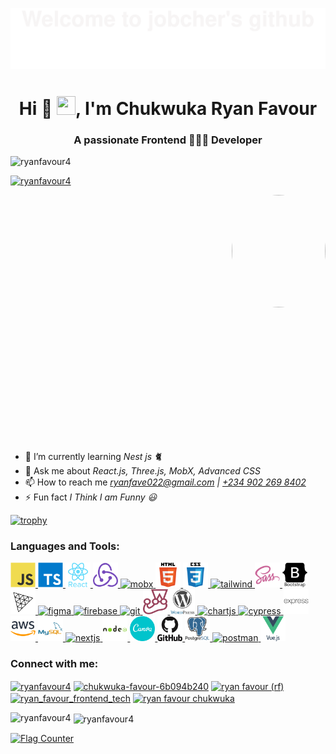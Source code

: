 [![MasterHead](https://github.com/BEPb/BEPb/blob/main/assets/Bottom_up.svg)](https://favourryan.netlify.app)
    <h1 align="center">Hi 👋 <img src="https://raw.githubusercontent.com/MartinHeinz/MartinHeinz/master/wave.gif" width="30" height="30" />, I'm Chukwuka Ryan Favour</h1>
    <h3 align="center">A passionate Frontend 👨🏾‍💻 Developer</h3>
     <p align="left">
      <img
        src="https://komarev.com/ghpvc/?username=ryanfavour4&label=Profile%20views&color=0e75b6&style=flat"
        alt="ryanfavour4"
      />
    </p>
    <p align="left">
      <a href="https://twitter.com/ryanfavour4" target="blank"
        ><img
          src="https://img.shields.io/twitter/follow/ryanfavour4?logo=twitter&style=for-the-badge"
          alt="ryanfavour4"
      /></a>
    <div
      style="width: 100%; height: 0; padding-bottom: 75%; position: relative"
    >
      <img
        align="right"
        src="https://camo.githubusercontent.com/62da68eb62b1e5f175f7d1f0191dd89a653d7908feb22d37d4a0ab07365d6791/68747470733a2f2f6d656469612e67697068792e636f6d2f6d656469612f4d3967624264396e6244724f5475314d71782f67697068792e676966"
        width="150"
        height="180"
        style="border-radius: 100%; object-fit: cover"
        frameborder="0"
        class="giphy-embed"
      />
    </div>
    <ul align="left">                 
    <!-- <li>🌱 I’m currently learning *C sharp (C#), Cypress, AWS*</li> -->
    <!-- <li>👯 I’m looking to collaborate on *True Finder*</li> -->
     <li>🌱 I’m currently learning *Nest js 🐈*</li>
     <li>💬 Ask me about *React.js, Three.js, MobX, Advanced CSS*</li>
     <li>📫 How to reach me *ryanfave022@gmail.com | <a href="tel:+2349022698402">+234 902 269 8402</a>*</li>
     <li>⚡ Fun fact *I Think I am Funny 😃*</li>
    </ul>
     <p align="left">
          [![trophy](https://github-profile-trophy.vercel.app/?username=ryo-ma)](https://github.com/ryanfavour4/github-profile-trophy)
    </p>
  </p>
    <h3 align="left">Languages and Tools:</h3>
   <p align="left">
      <a
        href="https://developer.mozilla.org/en-US/docs/Web/JavaScript"
        target="_blank"
        rel="noreferrer"
      >
        <img
          src="https://raw.githubusercontent.com/devicons/devicon/master/icons/javascript/javascript-original.svg"
          alt="javascript"
          width="40"
          height="40"
        />
      </a>
      <a
        href="https://www.typescriptlang.org/"
        target="_blank"
        rel="noreferrer"
      >
        <img
          src="https://raw.githubusercontent.com/devicons/devicon/master/icons/typescript/typescript-original.svg"
          alt="typescript"
          width="40"
          height="40"
        />
      </a>
      <a href="https://reactjs.org/" target="_blank" rel="noreferrer">
        <img
          src="https://raw.githubusercontent.com/devicons/devicon/master/icons/react/react-original-wordmark.svg"
          alt="react"
          width="40"
          height="40"
        />
      </a>
      <a href="https://redux.js.org" target="_blank" rel="noreferrer">
        <img
          src="https://raw.githubusercontent.com/devicons/devicon/master/icons/redux/redux-original.svg"
          alt="redux"
          width="40"
          height="40"
        />
      </a>
      <a href="https://mobx.js.org/README.html" target="_blank" rel="noreferrer">
        <img
          src="https://camo.githubusercontent.com/0dc3b9afa37acc792f49624b1f8dd364b55c9107167fd291ffde1d81917aceba/68747470733a2f2f6d6f62782e6a732e6f72672f6173736574732f6d6f62782e706e67"
          alt="mobx"
          width="40"
          height="40"
        />
      </a>
      <a href="https://www.w3.org/html/" target="_blank" rel="noreferrer">
        <img
          src="https://raw.githubusercontent.com/devicons/devicon/master/icons/html5/html5-original-wordmark.svg"
          alt="html5"
          width="40"
          height="40"
        />
      </a>
      <a href="https://www.w3schools.com/css/" target="_blank" rel="noreferrer">
        <img
          src="https://raw.githubusercontent.com/devicons/devicon/master/icons/css3/css3-original-wordmark.svg"
          alt="css3"
          width="40"
          height="40"
        />
      </a>
     <a href="https://tailwindui.com/" target="_blank" rel="noreferrer">
        <img src="https://camo.githubusercontent.com/5734d0669fe22ce04a1cb989a156cd32c379875f6bca56d5210c9432824856d9/68747470733a2f2f7777772e766563746f726c6f676f2e7a6f6e652f6c6f676f732f7461696c77696e646373732f7461696c77696e646373732d69636f6e2e737667" alt="tailwind" width="40" height="40" />
     </a>
      <a href="https://sass-lang.com" target="_blank" rel="noreferrer">
        <img
          src="https://raw.githubusercontent.com/devicons/devicon/master/icons/sass/sass-original.svg"
          alt="sass"
          width="40"
          height="40"
        />
      </a>
      <a href="https://getbootstrap.com" target="_blank" rel="noreferrer">
        <img
          src="https://raw.githubusercontent.com/devicons/devicon/master/icons/bootstrap/bootstrap-plain-wordmark.svg"
          alt="bootstrap"
          width="40"
          height="40"
        />
      </a>
      <a href="https://threejs.org" target="_blank" rel="noreferrer">
        <img
          src="https://raw.githubusercontent.com/devicons/devicon/master/icons/threejs/threejs-original.svg"
          alt="threejs"
          width="40"
          height="40"
        />
      </a>
      <a href="https://www.figma.com/" target="_blank" rel="noreferrer">
        <img
          src="https://www.vectorlogo.zone/logos/figma/figma-icon.svg"
          alt="figma"
          width="40"
          height="40"
        />
      </a>
      <a href="https://firebase.google.com/" target="_blank" rel="noreferrer">
        <img
          src="https://www.vectorlogo.zone/logos/firebase/firebase-icon.svg"
          alt="firebase"
          width="40"
          height="40"
        />
      </a>
      <a href="https://git-scm.com/" target="_blank" rel="noreferrer">
        <img
          src="https://www.vectorlogo.zone/logos/git-scm/git-scm-icon.svg"
          alt="git"
          width="40"
          height="40"
        />
      </a>
      <a href="https://jestjs.io/" target="_blank" rel="noreferrer">
        <img
          src="https://raw.githubusercontent.com/devicons/devicon/1119b9f84c0290e0f0b38982099a2bd027a48bf1/icons/jest/jest-plain.svg"
          alt="jest"
          width="40"
          height="40"
        />
      </a>
      <a href="https://www.wordpress.org" target="_blank" rel="noreferrer">
        <img
          src="https://github.com/devicons/devicon/blob/master/icons/wordpress/wordpress-original.svg"
          alt="wordpress"
          width="40"
          height="40"
        />
      </a>
      <a href="https://www.chartjs.org" target="_blank" rel="noreferrer">
        <img
          src="https://www.chartjs.org/media/logo-title.svg"
          alt="chartjs"
          width="40"
          height="40"
        />
      </a>
      <a href="https://www.cypress.io" target="_blank" rel="noreferrer">
        <img
          src="https://raw.githubusercontent.com/simple-icons/simple-icons/6e46ec1fc23b60c8fd0d2f2ff46db82e16dbd75f/icons/cypress.svg"
          alt="cypress"
          width="40"
          height="40"
        />
      </a>
      <a href="https://expressjs.com" target="_blank" rel="noreferrer">
        <img
          src="https://raw.githubusercontent.com/devicons/devicon/master/icons/express/express-original-wordmark.svg"
          alt="express"
          width="40"
          height="40"
        />
      </a>
      <a href="https://aws.amazon.com" target="_blank" rel="noreferrer">
        <img
          src="https://raw.githubusercontent.com/devicons/devicon/master/icons/amazonwebservices/amazonwebservices-original-wordmark.svg"
          alt="aws"
          width="40"
          height="40"
        />
      </a>
      <a href="https://www.mysql.com/" target="_blank" rel="noreferrer">
        <img
          src="https://raw.githubusercontent.com/devicons/devicon/master/icons/mysql/mysql-original-wordmark.svg"
          alt="mysql"
          width="40"
          height="40"
        />
      </a>
      <a href="https://nextjs.org/" target="_blank" rel="noreferrer">
        <img
          src="https://cdn.worldvectorlogo.com/logos/nextjs-2.svg"
          alt="nextjs"
          width="40"
          height="40"
        />
      </a>
      <a href="https://nodejs.org" target="_blank" rel="noreferrer">
        <img
          src="https://raw.githubusercontent.com/devicons/devicon/master/icons/nodejs/nodejs-original-wordmark.svg"
          alt="nodejs"
          width="40"
          height="40"
        />
      </a>
     <a href="https://canva.com" target="_blank" rel="noreferrer">
        <img
          src="https://github.com/devicons/devicon/blob/master/icons/canva/canva-original.svg"
          alt="canva"
          width="40"
          height="40"
        />
      </a>
         <a href="https://github.com" target="_blank" rel="noreferrer">
        <img
          src="https://github.com/devicons/devicon/blob/master/icons/github/github-original-wordmark.svg"
          alt="github"
          width="40"
          height="40"
        />
      </a>
      <a href="https://www.postgresql.org" target="_blank" rel="noreferrer">
        <img
          src="https://raw.githubusercontent.com/devicons/devicon/master/icons/postgresql/postgresql-original-wordmark.svg"
          alt="postgresql"
          width="40"
          height="40"
        />
      </a>
      <a href="https://postman.com" target="_blank" rel="noreferrer">
        <img
          src="https://www.vectorlogo.zone/logos/getpostman/getpostman-icon.svg"
          alt="postman"
          width="40"
          height="40"
        />
      </a>
      <a href="https://vuejs.org/" target="_blank" rel="noreferrer">
        <img
          src="https://raw.githubusercontent.com/devicons/devicon/master/icons/vuejs/vuejs-original-wordmark.svg"
          alt="vuejs"
          width="40"
          height="40"
        />
      </a>
<!--       <a href="https://www.w3schools.com/cs/" target="_blank" rel="noreferrer">
        <img
          src="https://raw.githubusercontent.com/devicons/devicon/master/icons/csharp/csharp-original.svg"
          alt="csharp"
          width="40"
          height="40"
        />
      </a> -->
    </p>
    <h3 align="left">Connect with me:</h3>
    <p align="left">
      <a href="https://twitter.com/ryanfavour4" target="blank"
        ><img
          align="center"
          src="https://raw.githubusercontent.com/rahuldkjain/github-profile-readme-generator/master/src/images/icons/Social/twitter.svg"
          alt="ryanfavour4"
          height="30"
          width="40"
      /></a>
      <a href="https://linkedin.com/in/chukwuka-favour-6b094b240" target="blank"
        ><img
          align="center"
          src="https://raw.githubusercontent.com/rahuldkjain/github-profile-readme-generator/master/src/images/icons/Social/linked-in-alt.svg"
          alt="chukwuka-favour-6b094b240"
          height="30"
          width="40"
      /></a>
      <a href="https://facebook.com/RyanFavour4" target="blank"
        ><img
          align="center"
          src="https://raw.githubusercontent.com/rahuldkjain/github-profile-readme-generator/master/src/images/icons/Social/facebook.svg"
          alt="ryan favour (rf)"
          height="30"
          width="40"
      /></a>
      <a href="https://instagram.com/ryanfavour4" target="blank"
        ><img
          align="center"
          src="https://raw.githubusercontent.com/rahuldkjain/github-profile-readme-generator/master/src/images/icons/Social/instagram.svg"
          alt="ryan_favour_frontend_tech"
          height="30"
          width="40"
      /></a>
      <a href="https://youtube.com/@ryanfavourchukwuka6114" target="blank"
        ><img
          align="center"
          src="https://raw.githubusercontent.com/rahuldkjain/github-profile-readme-generator/master/src/images/icons/Social/youtube.svg"
          alt="ryan favour chukwuka"
          height="30"
          width="40"
      /></a>
    </p>
    <p>
      <img
        align="left"
        src="https://github-readme-stats.vercel.app/api/top-langs?username=ryanfavour4&show_icons=true&locale=en&layout=compact"
        alt="ryanfavour4"
      />
    </p>
    <p>
      &nbsp;<img
        align="center"
        src="https://github-readme-stats.vercel.app/api?username=ryanfavour4&show_icons=true&locale=en"
        alt="ryanfavour4"
      />
    </p>
    <p><a href="https://info.flagcounter.com/FHq6"><img src="https://s11.flagcounter.com/countxl/FHq6/bg_262730/txt_FAFAFA/border_0A17CC/columns_8/maxflags_250/viewers_COUNTRY+OF+PROFILE+VISITORS/labels_1/pageviews_1/flags_0/percent_0/" alt="Flag Counter" border="0"></a></p>
